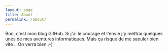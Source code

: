 ```yaml
---
layout: page
title: About
permalink: /about/
---
```


Bon, c'est mon blog GitHub.
Si j'ai le courage et l'envie j'y mettrai quelques unes de mes aventures informatiques.
Mais ça risque de me saouler bien vite .. On verra bien ;-)
